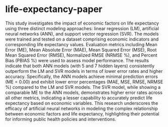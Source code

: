 # life-expectancy-paper
This study investigates the impact of economic factors on life expectancy using three distinct modeling approaches: linear regression (LM), artificial neural networks (ANN), and support vector regression (SVR). The models were trained and tested on a dataset comprising economic indicators and corresponding life expectancy values. Evaluation metrics including Mean Error (ME), Mean Absolute Error (MAE), Mean Squared Error (MSE), Root Mean Squared Error (RMSE), Normalized RMSE (NRMSE %), and Percent Bias (PBIAS %) were used to assess model performance. The results indicate that both ANN models (with 5 and 7 hidden layers) consistently outperform the LM and SVR models in terms of lower error rates and higher accuracy. Specifically, the ANN models achieve minimal prediction errors (ME = 0.00) and exhibit lower error percentages (MAE, MSE, RMSE, NRMSE %) compared to the LM and SVR models. The SVR model, while showing a comparable ME to the ANN models, demonstrates higher error rates across all other metrics, indicating a lesser capability to accurately predict life expectancy based on economic variables. This research underscores the efficacy of artificial neural networks in modeling the complex relationship between economic factors and life expectancy, highlighting their potential for informing public health policies and interventions.
